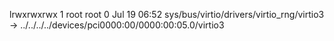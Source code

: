 lrwxrwxrwx 1 root root 0 Jul 19 06:52 sys/bus/virtio/drivers/virtio_rng/virtio3 -> ../../../../devices/pci0000:00/0000:00:05.0/virtio3
